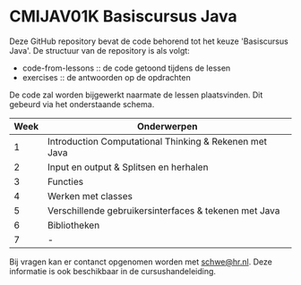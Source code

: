 # CMIJAV01K Basiscursus Java

Deze GitHub repository bevat de code behorend tot het keuze 'Basiscursus Java'. De structuur van de repository is als volgt:

* code-from-lessons :: de code getoond tijdens de lessen
* exercises :: de antwoorden op de opdrachten

De code zal worden bijgewerkt naarmate de lessen plaatsvinden. Dit gebeurd via het onderstaande schema.

| Week | Onderwerpen                                            |
|------|--------------------------------------------------------|
| 1    | Introduction Computational Thinking & Rekenen met Java |
| 2    | Input en output & Splitsen en herhalen                 |
| 3    | Functies                                               |
| 4    | Werken met classes                                     |
| 5    | Verschillende gebruikersinterfaces & tekenen met Java  |
| 6    | Bibliotheken                                           |
| 7    | -                                                      |

Bij vragen kan er contanct opgenomen worden met schwe@hr.nl. Deze informatie is ook beschikbaar in de cursushandeleiding.
